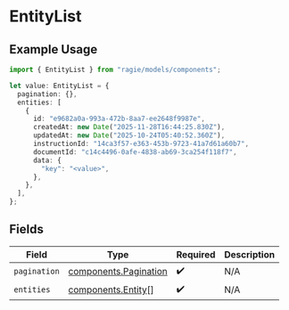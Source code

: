 # EntityList

## Example Usage

```typescript
import { EntityList } from "ragie/models/components";

let value: EntityList = {
  pagination: {},
  entities: [
    {
      id: "e9682a0a-993a-472b-8aa7-ee2648f9987e",
      createdAt: new Date("2025-11-28T16:44:25.830Z"),
      updatedAt: new Date("2025-10-24T05:40:52.360Z"),
      instructionId: "14ca3f57-e363-453b-9723-41a7d61a60b7",
      documentId: "c14c4496-0afe-4838-ab69-3ca254f118f7",
      data: {
        "key": "<value>",
      },
    },
  ],
};
```

## Fields

| Field                                                          | Type                                                           | Required                                                       | Description                                                    |
| -------------------------------------------------------------- | -------------------------------------------------------------- | -------------------------------------------------------------- | -------------------------------------------------------------- |
| `pagination`                                                   | [components.Pagination](../../models/components/pagination.md) | :heavy_check_mark:                                             | N/A                                                            |
| `entities`                                                     | [components.Entity](../../models/components/entity.md)[]       | :heavy_check_mark:                                             | N/A                                                            |